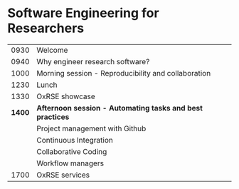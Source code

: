 # Software Engineering for Researchers

<div class="overflow-x-auto text-xs leading-none max-w-full">

| | |
| --- | --- |
| 0930 | Welcome |
| 0940 | Why engineer research software? |
| 1000 | Morning session - Reproducibility and collaboration |
| 1230 | Lunch |
| 1330 | OxRSE showcase |
| **1400** | **Afternoon session - Automating tasks and best practices** |
| | Project management with Github |
| | Continuous Integration |
| | Collaborative Coding |
| | Workflow managers |
| 1700 | OxRSE services |

</div>
